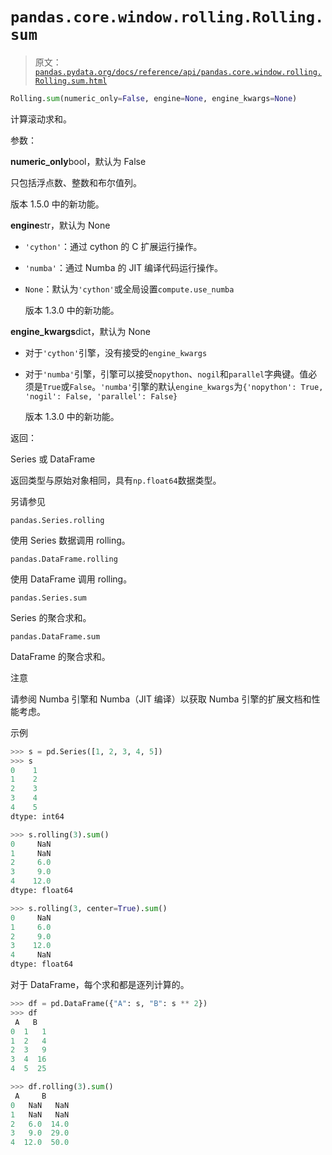 # `pandas.core.window.rolling.Rolling.sum`

> 原文：[`pandas.pydata.org/docs/reference/api/pandas.core.window.rolling.Rolling.sum.html`](https://pandas.pydata.org/docs/reference/api/pandas.core.window.rolling.Rolling.sum.html)

```py
Rolling.sum(numeric_only=False, engine=None, engine_kwargs=None)
```

计算滚动求和。

参数：

**numeric_only**bool，默认为 False

只包括浮点数、整数和布尔值列。

版本 1.5.0 中的新功能。

**engine**str，默认为 None

+   `'cython'`：通过 cython 的 C 扩展运行操作。

+   `'numba'`：通过 Numba 的 JIT 编译代码运行操作。

+   `None`：默认为`'cython'`或全局设置`compute.use_numba`

    版本 1.3.0 中的新功能。

**engine_kwargs**dict，默认为 None

+   对于`'cython'`引擎，没有接受的`engine_kwargs`

+   对于`'numba'`引擎，引擎可以接受`nopython`、`nogil`和`parallel`字典键。值必须是`True`或`False`。`'numba'`引擎的默认`engine_kwargs`为`{'nopython': True, 'nogil': False, 'parallel': False}`

    版本 1.3.0 中的新功能。

返回：

Series 或 DataFrame

返回类型与原始对象相同，具有`np.float64`数据类型。

另请参见

`pandas.Series.rolling`

使用 Series 数据调用 rolling。

`pandas.DataFrame.rolling`

使用 DataFrame 调用 rolling。

`pandas.Series.sum`

Series 的聚合求和。

`pandas.DataFrame.sum`

DataFrame 的聚合求和。

注意

请参阅 Numba 引擎和 Numba（JIT 编译）以获取 Numba 引擎的扩展文档和性能考虑。

示例

```py
>>> s = pd.Series([1, 2, 3, 4, 5])
>>> s
0    1
1    2
2    3
3    4
4    5
dtype: int64 
```

```py
>>> s.rolling(3).sum()
0     NaN
1     NaN
2     6.0
3     9.0
4    12.0
dtype: float64 
```

```py
>>> s.rolling(3, center=True).sum()
0     NaN
1     6.0
2     9.0
3    12.0
4     NaN
dtype: float64 
```

对于 DataFrame，每个求和都是逐列计算的。

```py
>>> df = pd.DataFrame({"A": s, "B": s ** 2})
>>> df
 A   B
0  1   1
1  2   4
2  3   9
3  4  16
4  5  25 
```

```py
>>> df.rolling(3).sum()
 A     B
0   NaN   NaN
1   NaN   NaN
2   6.0  14.0
3   9.0  29.0
4  12.0  50.0 
```
